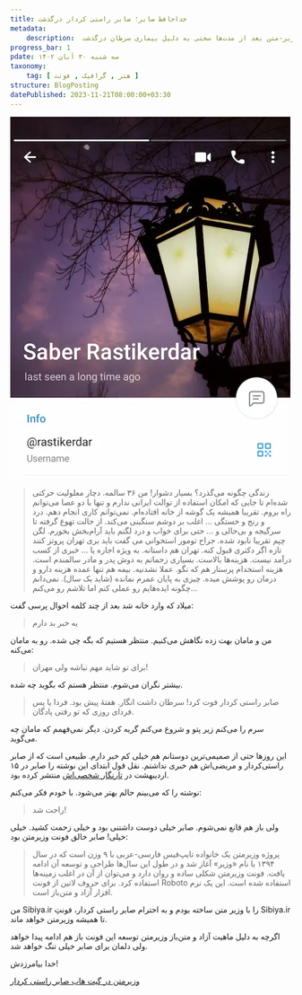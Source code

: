 ```yaml
---
title: خداحافظ صابر؛ صابر راستی کردار درگذشت
metadata:
    description:  صابر راستی کردار دوست داشتنی خالق فونت وزیر-متن بعد از مدت‌ها سختی به دلیل بیماری سرطان درگذشت.
progress_bar: 1
pdate: سه شنبه ۳۰ آبان ۱۴۰۲    
taxonomy:
    tag: [ هنر , گرافیک , فونت ]
structure: BlogPosting
datePublished: 2023-11-21T08:00:00+03:30
---
```

![تلگرام صابر راستی کردار](saber.webp?classes=center&loading=lazy)

> زندگی چگونه می‌گذرد؟
بسیار دشوار! من ۳۶ سالمه. دچار معلولیت حرکتی ‌شده‌ام تا جایی که امکان استفاده از توالت ایرانی ندارم و تنها با دو عصا می‌توانم راه بروم. تقریبا همیشه یک گوشه از خانه افتاده‌ام. نمی‌توانم کاری انجام دهم. درد و رنج و خستگی ... اغلب بر دوشم سنگینی می‌کند. از حالت تهوع گرفته تا سرگیجه و بی‌حالی و ... حتی برای خواب و درد لگنم باید آرام‌بخش بخورم. لگن چپم تقریبا نابود شده. جراح تومور استخوانی می گفت باید بری تهران پروتز کنند تازه اگر دکتری قبول کنه. تهران هم داستانه. به ویژه اجاره یا ... خبری از کسب درآمد نیست. هزینه‌ها بالاست. بسیاری زحماتم به دوش پدر و مادر سالمندم است. هزینه استخدام پرستار هم که نگو. عملا نشدنیه. بیمه هم تنها عمده هزینه دارو و درمان رو پوشش میده. چیزی به پایان عمرم نمانده (شاید یک سال). نمی‌دانم چگونه ایده‌هایم رو عملی کنم اما تلاشم رو می‌کنم...

میلاد که وارد خانه شد بعد از چند کلمه احوال پرسی گفت:

> یه خبر بد دارم

من و مامان بهت زده نگاهش می‌کنیم. منتظر هستیم که بگه چی شده. رو به مامان می‌کنه:

> برای تو شاید مهم نباشه ولی مهران!

بیشتر نگران می‌شوم. منتظر هستم که بگوید چه شده.

> صابر راستی کردار فوت کرد! سرطان داشت انگار. هفتهٔ پیش بود. فردا یا پس فردای روزی که تو رفتی پادگان.

سرم را می‌کنم زیر پتو و شروع می‌کنم گریه کردن. دیگر نمی‌فهمم که مامان چه می‌گوید.

این روزها حتی از صمیمی‌ترین دوستانم هم خیلی کم خبر دارم. طبیعی است که از صابر راستی‌کردار و مریضی‌اش هم خبری نداشتم. نقل قول ابتدای این نوشته را صابر در ۱۵ اردیبهشت در
[تارنگار شخصی‌اش](https://rastikerdar.blog.ir/1402/02/15/زندگی-با-سرطان)
منتشر کرده بود.

نوشته را که می‌بینم حالم بهتر می‌شود. با خودم فکر می‌کنم:

> راحت شد!

ولی باز هم قانع نمی‌شوم. صابر خیلی دوست داشتنی بود و خیلی زحمت کشید. خیلی خیلی! صابر خالق فونت وزیرمتن بود:

> پروژه وزیرمتن یک خانواده تایپ‌فیس فارسی-عربی با ۹ وزن است که در سال ۱۳۹۴ با نام «وزیر» آغاز شد و در طول این سال‌ها طراحی و توسعه آن ادامه یافت. فونت وزیرمتن شکلی ساده و روان دارد و می‌توان از آن در اغلب زمینه‌ها استفاده کرد. برای حروف لاتین از فونت Roboto استفاده شده است. این یک نرم افزار آزاد و متن‌باز است.

من Sibiya.ir را با وزیر متن ساخته بودم و به احترام صابر راستی کردار، فونتِ Sibiya.ir تا همیشه وزیرمتن خواهد ماند.

اگرچه به دلیل ماهیت آزاد و متن‌باز وزیرمتن توسعه این فونت باز هم ادامه پیدا خواهد ولی دلمان برای صابر خیلی تنگ خواهد شد.

خدا بیامرزدش!

[وزیرمتن  در گیت هاب صابر راستی کردار](https://rastikerdar.github.io/vazirmatn/)
